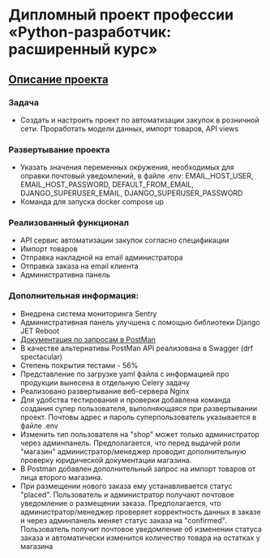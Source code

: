 # Дипломный проект профессии «Python-разработчик: расширенный курс»

## [Описание проекта](https://github.com/IvanTimofeev89/python-final-diplom)

### Задача
* Создать и настроить проект по автоматизации закупок в розничной сети. Проработать модели данных, импорт товаров, API views
### Развертывание проекта
* Указать значения переменных окружения, необходимых для оправки почтовый уведомлений, в файле .env: EMAIL_HOST_USER, EMAIL_HOST_PASSWORD, DEFAULT_FROM_EMAIL, DJANGO_SUPERUSER_EMAIL, DJANGO_SUPERUSER_PASSWORD
* Команда для запуска docker compose up

### Реализованный функционал
* API сервис автоматизации закупок согласно спецификации
* Импорт товаров
* Отправка накладной на email администратора
* Отправка заказа на email клиента
* Административна панель


### Дополнительная информация:
* Внедрена система мониторинга Sentry
* Административная панель улучшена с помощью библиотеки Django JET Reboot
* [Документация по запросам в PostMan](https://documenter.getpostman.com/view/28416434/2sA3e5dnbk)
* В качестве альтернативы PostMan API реализована в Swagger (drf spectacular)
* Степень покрытия тестами - 56%
* Представление по загрузке yaml файла с информацией про продукции вынесена в отдельную Celery задачу
* Реализовано развертывание веб-сервера Nginx
* Для удобства тестирования и проверки добавлена команда создания супер пользователя, выполняющаяся при развертывании проект. Почтовы адрес и пароль суперпользователь указывается в файле .env
* Изменить тип пользователя на "shop" может только администратор через админпанель. Предполагается, что перед выдачей роли "магазин" администратор/менеджер проводит дополнительную проверку юридической документации магазина.
* В Postman добавлен дополнительный запрос на импорт товаров от лица второго магазина.
* При размещении нового заказа ему устанавливается статус "placed". Пользователь и администратор получают почтовое уведомление о размещении заказа. Предполагается, что администратор/менеджер проверяет корректность данных в заказе и через админпанель меняет статус заказа на "confirmed". Пользователь получит почтовое уведомление об изменении статуса заказа и автоматически изменится количество товара на остатках у магазина
